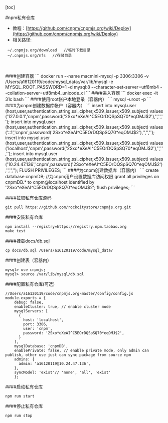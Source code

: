 [toc]

#npm私有仓库
* 教程：[https://github.com/cnpm/cnpmjs.org/wiki/Deploy](https://github.com/cnpm/cnpmjs.org/wiki/Deploy)
* 相关路径:
```
 ~/.cnpmjs.org/download   //临时下载目录
 ~/.cnpmjs.org/nfs   //存储目录
```

<br>
<br>
####创建容器
```
docker run --name macmini-mysql -p 3306:3306 -v /Users/a16120119/code/mysql_data:/var/lib/mysql -e MYSQL_ROOT_PASSWORD=1 -d mysql:8 --character-set-server=utf8mb4 --collation-server=utf8mb4_unicode_ci
```
####进入容器
```
docker exec -it 31c bash
```
####使用root帐户本地登录（容器内）
```
mysql -uroot -p
```
####为cnpm创建数据库帐户（容器内）
```
insert into mysql.user (host,user,authentication_string,ssl_cipher,x509_issuer,x509_subject) values ('127.0.0.1','cnpm',password('2Sxo*eXeAI^C5EOrDQSpSQ70*eqOMJ$2'),'','','');
insert into mysql.user (host,user,authentication_string,ssl_cipher,x509_issuer,x509_subject) values ('::1','cnpm',password('2Sxo*eXeAI^C5EOrDQSpSQ70*eqOMJ$2'),'','','');
insert into mysql.user (host,user,authentication_string,ssl_cipher,x509_issuer,x509_subject) values ('localhost','cnpm',password('2Sxo*eXeAI^C5EOrDQSpSQ70*eqOMJ$2'),'','','');
insert into mysql.user (host,user,authentication_string,ssl_cipher,x509_issuer,x509_subject) values ('10.24.47.136','cnpm',password('2Sxo*eXeAI^C5EOrDQSpSQ70*eqOMJ$2'),'','','');
FLUSH PRIVILEGES;
```
####为cnpm创建数据库（容器内）
```
create database cnpmDB;
//为cnpm用户设置数据库访问权限
grant all privileges on cnpmDB.* to cnpm@localhost identified by '2Sxo*eXeAI^C5EOrDQSpSQ70*eqOMJ$2';
flush privileges;
```

####拉取私有仓库源码
```
git pull https://github.com/rockcitystore/cnpmjs.org.git
```
####安装私有仓库
```
npm install --registry=https://registry.npm.taobao.org
make test
```


####挂载docs/db.sql
```
cp docs/db.sql /Users/a16120119/code/mysql_data/
```
####创建表（容器内）
```
mysql> use cnpmjs;
mysql> source /var/lib/mysql/db.sql
```

####配置私有仓库(可选)
```
//Users/a16120119/code/cnpmjs.org-master/config/config.js
module.exports = {
    debug: false,
    enableCluster: true, // enable cluster mode
    mysqlServers: [
      {
        host: 'localhost',
        port: 3306,
        user: 'cnpm',
        password: '2Sxo*eXeAI^C5EOrDQSpSQ70*eqOMJ$2',
      }
    ],
    mysqlDatabase: 'cnpmDB',
    enablePrivate: false, // enable private mode, only admin can publish, other use just can sync package from source npm
    admins: {
      admin: 'a16120119@10.24.47.136',
    },
    syncModel: 'exist'// 'none', 'all', 'exist'
    }; 

```

####启动私有仓库
```
npm run start
```


####停止私有仓库
```
npm run stop
```